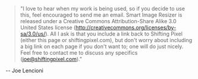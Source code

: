 > "I love to hear when my work is being used, so if you decide to use this, feel encouraged
> to send me an email. Smart Image Resizer is released under a Creative Commons
> Attribution-Share Alike 3.0 United States license
> (http://creativecommons.org/licenses/by-sa/3.0/us/). All I ask is that you include a link
> back to Shifting Pixel (either this page or shiftingpixel.com), but don't worry about
> including a big link on each page if you don't want to; one will do just nicely. Feel
> free to contact me to discuss any specifics (joe@shiftingpixel.com)."

-- Joe Lencioni
